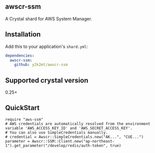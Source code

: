 awscr-ssm
----

A Crystal shard for AWS System Manager.

## Installation

Add this to your application's `shard.yml`:

```yaml
dependencies:
  awscr-ssm:
    github: y2k2mt/awscr-ssm
```

## Supported crystal version

0.25+

## QuickStart

```crystal
require "aws-ssm"
# AWS credentials are automatically resolved from the environment variable 'AWS_ACCESS_KEY_ID' and 'AWS_SECRET_ACCESS_KEY'.
# You can also use SimpleCredentials manually.
# credential = Awscr::SimpleCredentials.new("AK...", "CUE...")
parameter = Awscr::SSM::Client.new("ap-northeast-1").get_parameter("/develop/redis/auth-token", true)
```
